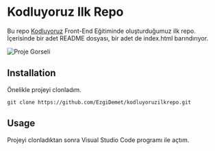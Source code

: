 # Kodluyoruz Ilk Repo
Bu repo [Kodluyoruz](https://www.kodluyoruz.org/) Front-End Eğitiminde oluşturduğumuz ilk repo. İçerisinde bir adet README dosyası, bir adet de index.html barındırıyor.

![Proje Gorseli](C:\Users\ezgid\OneDrive\Masaüstü\IVIRZIVIR\02GIT\ODEV\kodluyoruzilkrepo\screenShot.png)

## Installation
Önelikle projeyi clonladım. 

`git clone https://github.com/EzgiDemet/kodluyoruzilkrepo.git`

## Usage
Projeyi clonladıktan sonra Visual Studio Code programı ile açtım.


